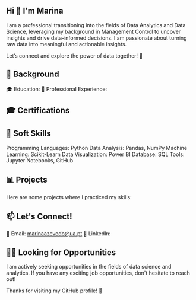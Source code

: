 ## Hi 👋 I'm Marina

I am a professional transitioning into the fields of Data Analytics and Data Science, leveraging my background in Management Control to uncover insights and drive data-informed decisions. I am passionate about turning raw data into meaningful and actionable insights.

Let’s connect and explore the power of data together! 🚀

## 🔬 Background
🎓 Education:
💼 Professional Experience:

## 🎓 Certifications


## 🚀 Soft Skills
Programming Languages: Python
Data Analysis: Pandas, NumPy
Machine Learning: Scikit-Learn
Data Visualization: Power BI
Database: SQL
Tools: Jupyter Notebooks, GitHub

## 📊 Projects
Here are some projects where I practiced my skills:


## 📫 Let's Connect!
📧 Email: marinaazevedo@ua.pt
💼 LinkedIn: 

## 👩‍💻 Looking for Opportunities
I am actively seeking opportunities in the fields of data science and analytics. 
If you have any exciting job opportunities, don't hesitate to reach out!

Thanks for visiting my GitHub profile! 🚀

<!--
**MarinaAzevedo/MarinaAzevedo** is a ✨ _special_ ✨ repository because its `README.md` (this file) appears on your GitHub profile.

Here are some ideas to get you started:

- 🔭 I’m currently working on ...
- 🌱 I’m currently learning ...
- 👯 I’m looking to collaborate on ...
- 🤔 I’m looking for help with ...
- 💬 Ask me about ...
- 📫 How to reach me: ...
- 😄 Pronouns: ...
- ⚡ Fun fact: ...
-->
